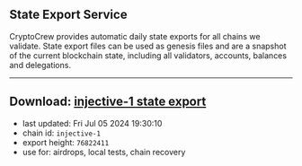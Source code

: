 ## State Export Service
CryptoCrew provides automatic daily state exports for all chains we validate. State export files can be used as genesis files and are a snapshot of the current blockchain state, including all validators, accounts, balances and delegations.

---
**Download: [injective-1 state export](https://dl-eu2.ccvalidators.com/SERVICE/injective/injective-1_export_76822411.json)**
---

- last updated: Fri Jul 05 2024 19:30:10
- chain id: `injective-1`
- export height: `76822411`
- use for: airdrops, local tests, chain recovery

